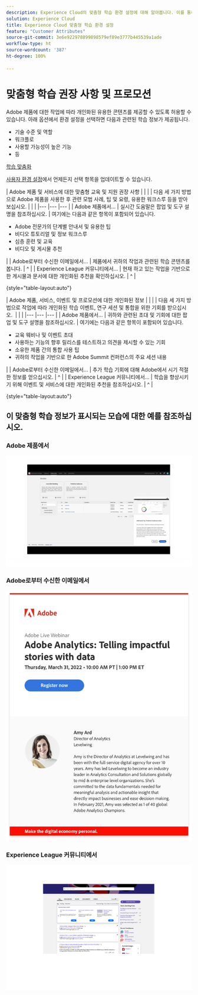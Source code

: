 ```yaml
---
description: Experience Cloud의 맞춤형 학습 환경 설정에 대해 알아봅니다. 이를 통해 고객은 사용 데이터를 기반으로 이메일, Adobe Experience Cloud 제품 및 Adobe Experience League 커뮤니티를 통해 개인화된 지원 및 프로모션을 받을 수 있습니다.
solution: Experience Cloud
title: Experience Cloud 맞춤형 학습 환경 설정
feature: "Customer Attributes"
source-git-commit: 3e6e922978899898579ef89e3777b445539a1ade
workflow-type: ht
source-wordcount: '387'
ht-degree: 100%

---
```


# 맞춤형 학습 권장 사항 및 프로모션

Adobe 제품에 대한 작업에 따라 개인화된 유용한 콘텐츠를 제공할 수 있도록 허용할 수 있습니다. 아래 옵션에서 환경 설정을 선택하면 다음과 관련된 학습 정보가 제공됩니다.

* 기술 수준 및 역할
* 워크플로
* 사용할 가능성이 높은 기능
* 등

[학습 맞춤화](https://experience.adobe.com/?shell_forceuserconsent=true#/home)

[사용자 환경 설정](https://experience.adobe.com/preferences/)에서 언제든지 선택 항목을 업데이트할 수 있습니다.

| Adobe 제품 및 서비스에 대한 맞춤형 교육 및 지원 권장 사항 |  |  |
| 다음 세 가지 방법으로 Adobe 제품을 사용한 후 관련 모범 사례, 팁 및 요령, 유용한 워크스루 등을 받아 보십시오. |  |  |
|--- |--- |--- |
| Adobe 제품에서... | 실시간 도움말은 팝업 및 도구 설명을 참조하십시오. | 여기에는 다음과 같은 항목이 포함되어 있습니다. <ul><li>Adobe 전문가의 단계별 안내서 및 유용한 팁</li> <li>비디오 튜토리얼 및 정보 워크스루</li> <li>심층 훈련 및 교육</li> <li>비디오 및 게시물 추천</li></ul> |
| Adobe로부터 수신한 이메일에서... | 제품에서 귀하의 작업과 관련된 학습 콘텐츠를 봅니다. | ^ |
| Experience League 커뮤니티에서... | 현재 하고 있는 작업을 기반으로 한 게시물과 문서에 대한 개인화된 추천을 확인하십시오. | ^ |

{style=&quot;table-layout:auto&quot;}

| Adobe 제품, 서비스, 이벤트 및 프로모션에 대한 개인화된 정보 |  |  |
| 다음 세 가지 방법으로 작업에 따라 개인화된 학습 이벤트, 연구 세션 및 통합을 위한 기회를 받으십시오.  |  |  |
|--- |--- |--- |
| Adobe 제품에서... | 귀하와 관련된 초대 및 기회에 대한 팝업 및 도구 설명을 참조하십시오. | 여기에는 다음과 같은 항목이 포함되어 있습니다. <ul><li>교육 웨비나 및 이벤트 초대</li> <li>사용하는 기능의 향후 릴리스를 테스트하고 의견을 제시할 수 있는 기회</li> <li>소유한 제품 간의 통합 사용 팁</li> <li>귀하의 작업을 기반으로 한 Adobe Summit 컨퍼런스의 주요 세션 내용</li></ul> |
| Adobe로부터 수신한 이메일에서... | 추가 학습 기회에 대해 Adobe에서 시기 적절한 정보를 얻으십시오. | ^ |
| Experience League 커뮤니티에서... | 학습을 향상시키기 위해 이벤트 및 서비스에 대한 개인화된 추천을 참조하십시오. | ^ |

{style=&quot;table-layout:auto&quot;}

## 이 맞춤형 학습 정보가 표시되는 모습에 대한 예를 참조하십시오.


### Adobe 제품에서

![](assets/personalized-learning-in-product.gif)

### Adobe로부터 수신한 이메일에서

![](assets/personalized-learning-email.png)

### Experience League 커뮤니티에서

![](assets/personalized-learning-communities.png)
